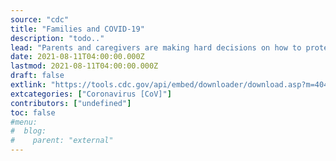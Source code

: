 ```yaml
---
source: "cdc"
title: "Families and COVID-19"
description: "todo.."
lead: "Parents and caregivers are making hard decisions on how to protect their families from COVID-19."
date: 2021-08-11T04:00:00.000Z
lastmod: 2021-08-11T04:00:00.000Z
draft: false
extlink: "https://tools.cdc.gov/api/embed/downloader/download.asp?m=404952&c=426101"
extcategories: ["Coronavirus [CoV]"]
contributors: ["undefined"]
toc: false
#menu:
#  blog:
#    parent: "external"
---
```

